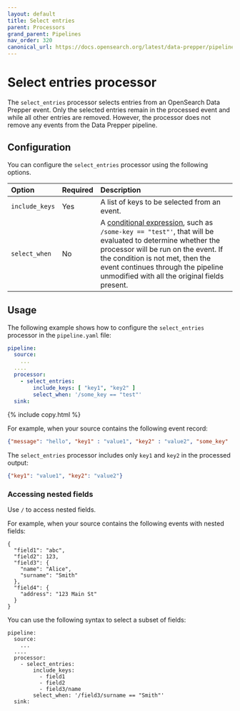 ```yaml
---
layout: default
title: Select entries
parent: Processors
grand_parent: Pipelines
nav_order: 320
canonical_url: https://docs.opensearch.org/latest/data-prepper/pipelines/configuration/processors/select-entries/
---
```


# Select entries processor

The `select_entries` processor selects entries from an OpenSearch Data Prepper event.
Only the selected entries remain in the processed event and while all other entries are removed. However, the processor does not remove any events from the Data Prepper pipeline.

## Configuration

You can configure the `select_entries` processor using the following options.

| Option | Required | Description |
| :--- | :--- | :--- |
| `include_keys` | Yes | A list of keys to be selected from an event. |
| `select_when` | No | A [conditional expression]({{site.url}}{{site.baseurl}}/data-prepper/pipelines/expression-syntax/), such as `/some-key == "test"'`, that will be evaluated to determine whether the processor will be run on the event. If the condition is not met, then the event continues through the pipeline unmodified with all the original fields present. |

## Usage

The following example shows how to configure the `select_entries` processor in the `pipeline.yaml` file:

```yaml
pipeline:
  source:
    ...
  ....  
  processor:
    - select_entries:
        include_keys: [ "key1", "key2" ]
        select_when: '/some_key == "test"'
  sink:
```
{% include copy.html %}


For example, when your source contains the following event record:

```json
{"message": "hello", "key1" : "value1", "key2" : "value2", "some_key" : "test"}
```

The `select_entries` processor includes only `key1` and `key2` in the processed output:

```json
{"key1": "value1", "key2": "value2"}
```

### Accessing nested fields

Use `/` to access nested fields.

For example, when your source contains the following events with nested fields:

```
{
  "field1": "abc",
  "field2": 123,
  "field3": {
    "name": "Alice",
    "surname": "Smith"
  },
  "field4": {
    "address": "123 Main St"
  }
}
```

You can use the following syntax to select a subset of fields:

```
pipeline:
  source:
    ...
  ....  
  processor:
    - select_entries:
        include_keys:
          - field1
          - field2
          - field3/name
        select_when: '/field3/surname == "Smith"'
  sink:
```

